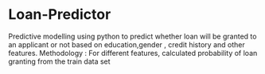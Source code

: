 # Loan-Predictor
Predictive modelling using python to predict whether loan will be granted to an applicant or not based on education,gender , credit history and other features.
Methodology : For different features, calculated probability of loan granting from the train data set
